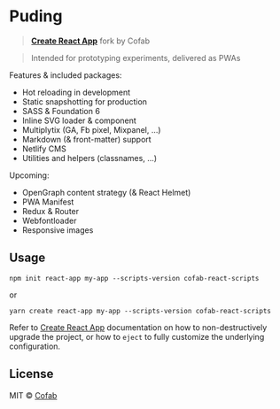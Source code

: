 # Puding

> [**Create React App**](https://github.com/facebook/create-react-app) fork by Cofab

> Intended for prototyping experiments, delivered as PWAs

Features & included packages:

- Hot reloading in development
- Static snapshotting for production
- SASS & Foundation 6
- Inline SVG loader & component
- Multiplytix (GA, Fb pixel, Mixpanel, ...)
- Markdown (& front-matter) support
- Netlify CMS
- Utilities and helpers (classnames, ...)

Upcoming:

- OpenGraph content strategy (& React Helmet)
- PWA Manifest
- Redux & Router
- Webfontloader
- Responsive images

## Usage

`npm init react-app my-app --scripts-version cofab-react-scripts`

or

`yarn create react-app my-app --scripts-version cofab-react-scripts`

Refer to [Create React App](https://github.com/facebook/create-react-app) documentation on how to non-destructively upgrade the project, or how to `eject` to fully customize the underlying configuration.

## License

MIT © [Cofab](https://github.com/cofablab)